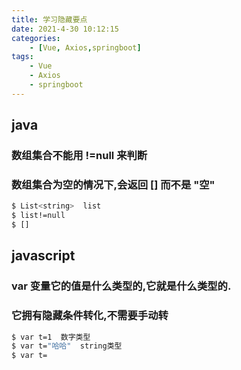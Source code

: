 ```yaml
---
title: 学习隐藏要点
date: 2021-4-30 10:12:15
categories:
    - [Vue, Axios,springboot]
tags:
    - Vue
    - Axios
    - springboot
---
```


## java

### 数组集合不能用 !=null 来判断
### 数组集合为空的情况下,会返回 []  而不是 "空"
``` bash
$ List<string>  list
$ list!=null
$ []
```

## javascript

### var 变量它的值是什么类型的,它就是什么类型的.
### 它拥有隐藏条件转化,不需要手动转
``` bash
$ var t=1  数字类型
$ var t="哈哈"  string类型
$ var t=    
```
